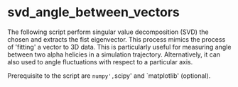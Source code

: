 # svd_angle_between_vectors
The following script perform singular value decomposition (SVD) the chosen and extracts the fist eigenvector. This process mimics the process of 'fitting' a vector to 3D data. This is particularly useful for measuring angle between two alpha helicies in a simulation trajectory. Alternatively, it can also used to angle fluctuations with respect to a particular axis.

Prerequisite to the script are `numpy',`scipy' and `matplotlib' (optional). 
